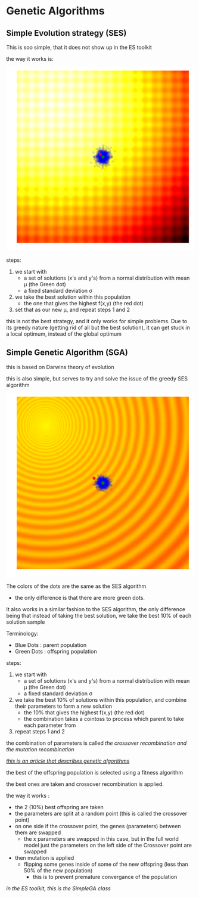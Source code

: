 # Genetic Algorithms

## Simple Evolution strategy (SES)

This is soo simple, that it does not show up in the ES toolkit

the way it works is:

![SES](./11.80.1.gif)

steps:

1. we start with
   - a set of solutions (x's and y's) from a normal distribution with mean μ (the Green dot)
   - a fixed standard deviation σ
2. we take the best solution within this population
   - the one that gives the highest f(x,y) (the red dot)
3. set that as our new μ, and repeat steps 1 and 2

this is not the best strategy, and it only works for simple problems. Due to its greedy nature (getting rid of all but the best solution), it can get stuck in a local optimum, instead of the global optimum

## Simple Genetic Algorithm (SGA)

this is based on Darwins theory of evolution

this is also simple, but serves to try and solve the issue of the greedy SES algorithm

![SGA](./11.80.2.gif)

The colors of the dots are the same as the SES algorithm

- the only difference is that there are more green dots.

It also works in a similar fashion to the SES algorithm, the only difference being that instead of taking the best solution, we take the best 10% of each solution sample

Terminology:

- Blue Dots : parent population
- Green Dots : offspring population

steps:

1. we start with
   - a set of solutions (x's and y's) from a normal distribution with mean μ (the Green dot)
   - a fixed standard deviation σ
2. we take the best 10% of solutions within this population, and combine their parameters to form a new solution
   - the 10% that gives the highest f(x,y) (the red dot)
   - the combination takes a cointoss to process which parent to take each parameter from
3. repeat steps 1 and 2

the combination of parameters is called _the crossover recombination and the mutation recombination_

_[this is an article that describes genetic algorithms](https://towardsdatascience.com/from-biology-to-computing-an-introduction-to-genetic-algorithms-b39476743483/)_

the best of the offspring population is selected using a fitness algorithm

the best ones are taken and crossover recombination is applied.

the way it works :

- the 2 (10%) best offspring are taken
- the parameters are split at a random point (this is called the crossover point)
- on one side if the crossover point, the genes (parameters) between them are swapped
  - the x parameters are swapped in this case, but in the full world model just the parameters on the left side of the Crossover point are swapped
- then mutation is applied
  - flipping some genes inside of some of the new offspring (less than 50% of the new population)
    - this is to prevent premature convergance of the population

_in the ES toolkit, this is the SimpleGA class_
